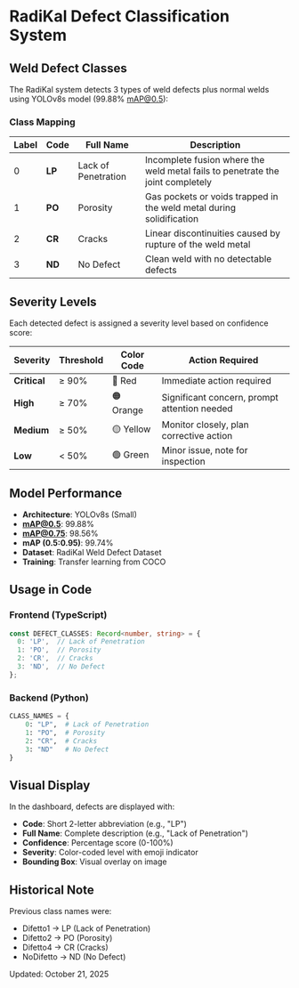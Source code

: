 # RadiKal Defect Classification System

## Weld Defect Classes

The RadiKal system detects 3 types of weld defects plus normal welds using YOLOv8s model (99.88% mAP@0.5):

### Class Mapping

| Label | Code | Full Name | Description |
|-------|------|-----------|-------------|
| 0 | **LP** | Lack of Penetration | Incomplete fusion where the weld metal fails to penetrate the joint completely |
| 1 | **PO** | Porosity | Gas pockets or voids trapped in the weld metal during solidification |
| 2 | **CR** | Cracks | Linear discontinuities caused by rupture of the weld metal |
| 3 | **ND** | No Defect | Clean weld with no detectable defects |

## Severity Levels

Each detected defect is assigned a severity level based on confidence score:

| Severity | Threshold | Color Code | Action Required |
|----------|-----------|------------|-----------------|
| **Critical** | ≥ 90% | 🔴 Red | Immediate action required |
| **High** | ≥ 70% | 🟠 Orange | Significant concern, prompt attention needed |
| **Medium** | ≥ 50% | 🟡 Yellow | Monitor closely, plan corrective action |
| **Low** | < 50% | 🟢 Green | Minor issue, note for inspection |

## Model Performance

- **Architecture**: YOLOv8s (Small)
- **mAP@0.5**: 99.88%
- **mAP@0.75**: 98.56%
- **mAP (0.5:0.95)**: 99.74%
- **Dataset**: RadiKal Weld Defect Dataset
- **Training**: Transfer learning from COCO

## Usage in Code

### Frontend (TypeScript)
```typescript
const DEFECT_CLASSES: Record<number, string> = {
  0: 'LP',  // Lack of Penetration
  1: 'PO',  // Porosity
  2: 'CR',  // Cracks
  3: 'ND',  // No Defect
};
```

### Backend (Python)
```python
CLASS_NAMES = {
    0: "LP",  # Lack of Penetration
    1: "PO",  # Porosity
    2: "CR",  # Cracks
    3: "ND"   # No Defect
}
```

## Visual Display

In the dashboard, defects are displayed with:
- **Code**: Short 2-letter abbreviation (e.g., "LP")
- **Full Name**: Complete description (e.g., "Lack of Penetration")
- **Confidence**: Percentage score (0-100%)
- **Severity**: Color-coded level with emoji indicator
- **Bounding Box**: Visual overlay on image

## Historical Note

Previous class names were:
- Difetto1 → LP (Lack of Penetration)
- Difetto2 → PO (Porosity)
- Difetto4 → CR (Cracks)
- NoDifetto → ND (No Defect)

Updated: October 21, 2025
